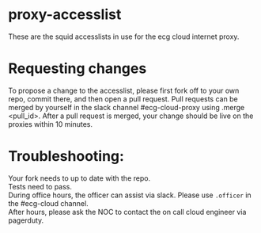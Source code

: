 # proxy-accesslist

These are the squid accesslists in use for the ecg cloud internet proxy.

# Requesting changes

To propose a change to the accesslist, please first fork off to your own repo, commit there, and then open a pull request. Pull requests can be merged by yourself in the slack channel #ecg-cloud-proxy using .merge <pull_id>. After a pull request is merged, your change should be live on the proxies within 10 minutes.

# Troubleshooting:
Your fork needs to up to date with the repo.\
Tests need to pass.\
During office hours, the officer can assist via slack. Please use `.officer` in the #ecg-cloud channel.\
After hours, please ask the NOC to contact the on call cloud engineer via pagerduty.
